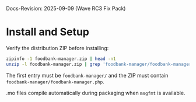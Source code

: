 Docs-Revision: 2025-09-09 (Wave RC3 Fix Pack)
# Install and Setup

Verify the distribution ZIP before installing:
```bash
zipinfo -1 foodbank-manager.zip | head -n1
unzip -l foodbank-manager.zip | grep 'foodbank-manager/foodbank-manager.php'
```
The first entry must be `foodbank-manager/` and the ZIP must contain `foodbank-manager/foodbank-manager.php`.

.mo files compile automatically during packaging when `msgfmt` is available.
